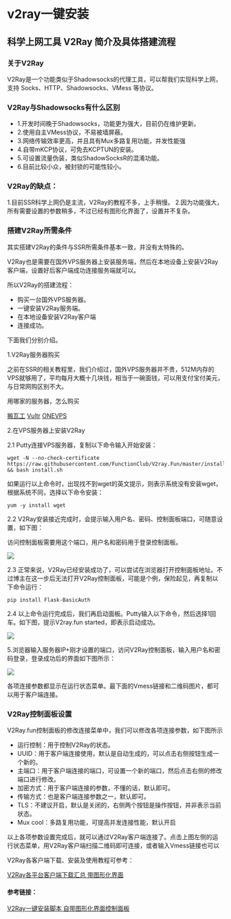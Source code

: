 # v2ray一键安装

## 科学上网工具 V2Ray 简介及具体搭建流程

### 关于V2Ray

V2Ray是一个功能类似于Shadowsocks的代理工具，可以帮我们实现科学上网，支持 Socks、HTTP、Shadowsocks、VMess 等协议。

### V2Ray与Shadowsocks有什么区别

* 1.开发时间晚于Shadowsocks，功能更为强大，目前仍在维护更新。
* 2.使用自主VMess协议，不易被墙屏蔽。
* 3.网络传输效率更高，并且具有Mux多路复用功能，并发性能强
* 4.自带mKCP协议，可免去KCPTUN的安装。
* 5.可设置流量伪装，类似ShadowSocksR的混淆功能。
* 6.目前比较小众，被封锁的可能性较小。

### V2Ray的缺点：

1.目前SSR科学上网仍是主流，V2Ray的教程不多，上手稍慢。 2.因为功能强大，所有需要设置的参数稍多，不过已经有图形化界面了，设置并不复杂。

### 搭建V2Ray所需条件

其实搭建V2Ray的条件与SSR所需条件基本一致，并没有太特殊的。

V2Ray也是需要在国外VPS服务器上安装服务端，然后在本地设备上安装V2Ray客户端，设置好后客户端成功连接服务端就可以。

所以V2Ray的搭建流程：

* 购买一台国外VPS服务器。
* 一键安装V2Ray服务端。
* 在本地设备安装V2Ray客户端
* 连接成功。

下面我们分别介绍。

1.V2Ray服务器购买

之前在SSR的相关教程里，我们介绍过，国外VPS服务器并不贵，512M内存的VPS就够用了，平均每月大概十几块钱，相当于一碗面钱，可以用支付宝付美元，与日常网购区别不大。

用哪家的服务器，怎么购买

[搬瓦工](https://bandwagonhost.com/aff.php?aff=19935) [Vultr](https://www.vultr.com/?ref=7887711-4F) [ONEVPS](https://www.onevps.com/portal/aff.php?aff=3257)

2.在VPS服务器上安装V2Ray

2.1 Putty连接VPS服务器，复制以下命令输入开始安装：

```text
wget -N --no-check-certificate https://raw.githubusercontent.com/FunctionClub/V2ray.Fun/master/install.sh && bash install.sh
```

如果运行以上命令时，出现找不到wget的英文提示，则表示系统没有安装wget，根据系统不同，选择以下命令安装：

`yum -y install wget`

2.2 V2Ray安装接近完成时，会提示输入用户名、密码、控制面板端口，可随意设置，如下图：

访问控制面板需要用这个端口，用户名和密码用于登录控制面板。

![](https://ssr.tools/wp-content/uploads/2018-07-26_183309.jpg)

2.3 正常来说，V2Ray已经安装成功了，可以尝试在浏览器打开控制面板地址。不过博主在这一步后无法打开V2Ray控制面板，可能是个例，保险起见，再复制以下命令运行：

`pip install Flask-BasicAuth`

2.4 以上命令运行完成后，我们再启动面板。Putty输入以下命令，然后选择1回车。如下图，提示V2ray.fun started，即表示启动成功。

![](https://ssr.tools/wp-content/uploads/2018-07-26_183519.jpg)

5.浏览器输入服务器IP+刚才设置的端口，访问V2Ray控制面板，输入用户名和密码登录，登录成功后的界面如下图所示：

![](https://ssr.tools/wp-content/uploads/2018-07-26_194039.jpg)

各项连接参数都显示在运行状态菜单。最下面的Vmess链接和二维码图片，都可以用于客户端连接。

### V2Ray控制面板设置

V2Ray.fun控制面板的修改连接菜单中，我们可以修改各项连接参数，如下图所示

* 运行控制：用于控制V2Ray的状态。
* UUID：用于客户端连接使用，默认是自动生成的，可以点击右侧按钮生成一个新的。
* 主端口：用于客户端连接的端口，可设置一个新的端口，然后点击右侧的修改端口进行修改。
* 加密方式：用于客户端连接的参数，不懂的话，默认即可。
* 传输方式：也是客户端连接参数之一，默认即可。
* TLS：不建议开启，默认是关闭的，右侧两个按钮是操作按钮，并非表示当前状态。
* Mux cool：多路复用功能，可提高并发连接性能，默认开启

以上各项参数设置完成后，就可以通过V2Ray客户端连接了。点击上图左侧的运行状态菜单，用V2Ray客户端扫描二维码即可连接，或者输入Vmess链接也可以

V2Ray各客户端下载、安装及使用教程可参考：

[V2Ray各平台客户端下载汇总 带图形化界面](https://ssr.tools/314)

#### 参考链接：

[V2Ray一键安装脚本 自带图形化界面控制面板](https://ssr.tools/269)

